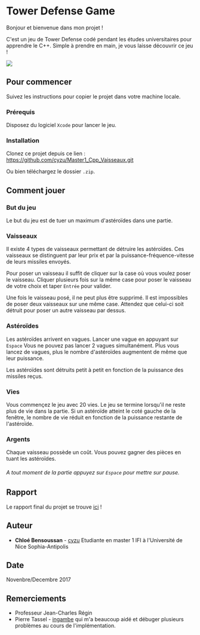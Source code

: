 # Tower Defense Game

Bonjour et bienvenue dans mon projet !

C'est un jeu de Tower Defense codé pendant les études universitaires pour apprendre le C++. Simple à prendre en main, je vous laisse découvrir ce jeu !

![](https://github.com/cyzu/Master1_Cpp_Vaisseaux/blob/master/doc/picture.png)

## Pour commencer

Suivez les instructions pour copier le projet dans votre machine locale.

### Prérequis

Disposez du logiciel ```Xcode``` pour lancer le jeu.

### Installation

Clonez ce projet depuis ce lien : https://github.com/cyzu/Master1_Cpp_Vaisseaux.git 

Ou bien téléchargez le dossier ```.zip```.

## Comment jouer

### But du jeu

Le but du jeu est de tuer un maximum d'astéroïdes dans une partie. 

### Vaisseaux

Il existe 4 types de vaisseaux permettant de détruire les astéroïdes. Ces vaisseaux se distinguent par leur prix et par la puissance-fréquence-vitesse de leurs missiles envoyés.

Pour poser un vaisseau il suffit de cliquer sur la case où vous voulez poser le vaisseau. Cliquer plusieurs fois sur la même case pour poser le vaisseau de votre choix et taper ```Entrée``` pour valider.

Une fois le vaisseau posé, il ne peut plus être supprimé. Il est impossibles de poser deux vaisseaux sur une même case. Attendez que celui-ci soit détruit pour poser un autre vaisseau par dessus.

### Astéroïdes

Les astéroïdes arrivent en vagues. Lancer une vague en appuyant sur ```Espace``` Vous ne pouvez pas lancer 2 vagues simultanément.
Plus vous lancez de vagues, plus le nombre d'astéroïdes augmentent de même que leur puissance.

Les astéroïdes sont détruits petit à petit en fonction de la puissance des missiles reçus.

### Vies

Vous commençez le jeu avec 20 vies. Le jeu se termine lorsqu'il ne reste plus de vie dans la partie.
Si un astéroïde atteint le coté gauche de la fenêtre, le nombre de vie réduit en fonction de la puissance restante de l'astéroïde.

### Argents

Chaque vaisseau possède un coût. Vous pouvez gagner des pièces en tuant les astéroïdes.

###### A tout moment de la partie appuyez sur ```Espace``` pour mettre sur pause.

## Rapport

Le rapport final du projet se trouve [ici](https://github.com/cyzu/Master1_Cpp_Vaisseaux/blob/master/doc/Projet_Cpp.pdf) !

## Auteur

* **Chloé Bensoussan** - [cyzu](https://github.com/cyzu)
Etudiante en master 1 IFI à l'Université de Nice Sophia-Antipolis

## Date

Novenbre/Decembre 2017

## Remerciements

* Professeur Jean-Charles Régin
* Pierre Tassel - [ingambe](https://github.com/ingambe) qui m'a beaucoup aidé et débuger plusieurs problèmes au cours de l'implémentation.
